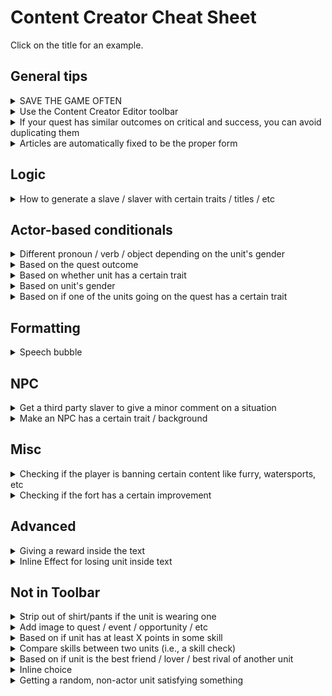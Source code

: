 # Content Creator Cheat Sheet

Click on the title for an example.

## General tips

<details>
<summary markdown="span">SAVE THE GAME OFTEN</summary>

You can save your progress by saving your game, the same way you save your game
in a normal playthrough.

</details>

<details>
<summary markdown="span">Use the Content Creator Editor toolbar</summary>

Many of the commands and instructions below can be generated by clicking the menus in the Code Editor toolbar.
</details>

<details>
<summary markdown="span">If your quest has similar outcomes on critical and success, you can avoid duplicating them</summary>

For example, you can first fill in the success outcomes. Then, for critical,
you add the `Outcomes from other quest results...` - `Do all SUCCESS outcomes`.

</details>

<details>
<summary markdown="span">Articles are automatically fixed to be the proper form</summary>

The game will automatically correct articles.
For example, if you write `I eat a apple`, the game will parse it into `I eat an apple`.
This also works for macros, e.g, `Bob is a <<uadj $g.bob>> slaver` can become either
`Bob is a smug slaver` or `Bob is an arrogant slaver`.

</details>

## Logic

<details>
<summary markdown="span">How to generate a slave / slaver with certain traits / titles / etc</summary>

Use the `(Add new NPC)` link to create a new NPC. In that menu,
you find the unit group to based it from, and then click `(New based on this)`.
For example, to create a valefolk with the `brave` trait, I would go to
`Common races...` then `Human (vale)...` then `(New based on this)` on the `All gender` one.
Once there,
inside `Unit effect`, click `(Add new cost)` and add the traits here.

In particular, to replace background, use `Trait...` then `Replace background`.

</details>

## Actor-based conditionals

<details>
<summary markdown="span">Different pronoun / verb / object depending on the unit's gender</summary>

Check [here](docs/text.md) for more details.

```
<<Rep $g.merc1>> merc1|is <<uadj $g.merc1>>, and <<therace $g.merc1>> merc1|love to do nothing more than <<uhobbyverb $g.merc1>>.
```

For example, it can become:

"Bob is brave, and the neko loves to do nothing more than lazying all day long."

or

"You are diligent, and you love to do nothing more than studying in the library."

</details>

<details>
<summary markdown="span">Based on the quest outcome</summary>

```
<<if $gOutcome == 'crit'>>
  A critical success!
<<elseif $gOutcome == 'success'>>
  A success.
<<elseif $gOutcome == 'failure'>>
  A failure...
<<elseif $gOutcome == 'disaster'>>
  A disaster!!!
<</if>>
```

</details>

<details>
<summary markdown="span">Based on whether unit has a certain trait</summary>

Only one of the sentences will appear:

```
<<if $g.merc1.isHasTrait('muscle_strong')>>
  Merc1 is strong.
<<elseif $g.merc1.isHasTrait('tough_tough')>>
  Merc1 is tough.
<<elseif $g.merc1.isHasTrait('face_attractive')>>
  Merc1 is attractive.
<<else>>
  Merc1 is average.
<</if>>
```

Multiple sentences can appear:

```
Merc1 is
<<if $g.merc1.isHasTrait('muscle_strong')>>
  strong,
<</if>>
<<if $g.merc1.isHasTrait('tough_tough')>>
  tough,
<</if>>
<<if $g.merc1.isHasTrait('face_attractive')>>
  attractive,
<</if>>
lewd, but most importantly loyal to your cause.
```

</details>

<details>
<summary markdown="span">Based on unit's gender</summary>

```
<<if $g.merc1.isHasDick()>>
  Merc1 is a man.
<<else>>
  Merc1 is a woman.
<</if>>
```

</details>

<details>
<summary markdown="span">Based on if one of the units going on the quest has a certain trait</summary>

```
<<set _unit = setup.selectUnit([$g.negotiator, $g.merc1, $g.merc2], {trait: 'magic_fire'})>>
<<if _unit>>
  <<Rep _unit>> used <<their _unit>> fire magic to burn the enemies.
<<else>>
  Nobody in the team has access to fire magic.
<</if>>

<<set _unit = setup.selectUnit([$g.negotiator, $g.merc1, $g.merc2], {trait: 'magic_water'})>>
<<if _unit>>
  <<Rep _unit>> meanwhile used <<their _unit>> water magic to flood the battlefield.
<</if>>
```

</details>


## Formatting


<details>
<summary markdown="span">Speech bubble</summary>

```
<<dialogue $g.a>>
Tea or coffee?
<</dialogue>>
```

The dialogue macro supports having [content image](docs/images.md) to override the unit's image.

```
<<dialogue $g.a "some_content_image.jpg">>
Tea or coffee with custom image?
<</dialogue>>
```

</details>

## NPC

<details>
<summary markdown="span">Get a third party slaver to give a minor comment on a situation</summary>

```
<<set _u = setup.getAnySlaver()>>

<<Yourrep _u>> thinks this is not a good idea at all.
But you have other plans.
```

</details>

<details>
<summary markdown="span">Make an NPC has a certain trait / background</summary>

First, click `(Add new NPC)`, then either `(Create new from scratch)` or `(New based on this)`.
In the unit group menu, apply the traits inside the `Unit effect` card.
</details>

## Misc

<details>
<summary markdown="span">Checking if the player is banning certain content like furry, watersports, etc</summary>

List of tags are [here](src/scripts/classes/quest/questtags.js)

```
<<if $settings.bannedtags.watersport>>
  No watersport
<<else>>
  Yes watersport
<</if>>
```

</details>

<details>
<summary markdown="span">Checking if the fort has a certain improvement</summary>

```
<<if $fort.player.isHasBuilding('veteranhall')>>
The veteran hall stood proudly over your fort.
<</if>>
```

See the in-game Database for the list of all buildings/improvements as well as their keys
(the `veteranhall` above is the key of the Veteran Hall building).

</details>

## Advanced

<details>
<summary markdown="span">Giving a reward inside the text</summary>

```
<<if $g.a.isHasTrait('per_brave')>>
  <<Rep $g.a>> foolishly charged headlong into the fray, injuring <<therace $g.a>>.
  <<run setup.qc.Injury('a', 1).apply($gQuest)>>
<</if>>
```

To get the `setup.qc.Injury('a', 1)` part, the easiest is to find the corresponding
effect, put it in the quest outcome, then preview your quest file.
There, find the corresponding `setup.qc.XXX` and copy it.
Finally, go back to the editor and paste the result, and append
`.apply($gQuest)` to it.
Other common example includes:

- Traumatize a for 5 weeks: `<<run setup.qc.TraumatizeRandom('a', 5).apply($gQuest)>>`
- Boonize a for 5 weeks: `<<run setup.qc.BoonizeRandom('a', 5).apply($gQuest)>>`
- Corrupt a: `<<run setup.qc.Corrupt('a').apply($gQuest)>>`
- Bless a: `<<run setup.qc.Blessing('a', 1).apply($gQuest)>>`
- Curse a: `<<run setup.qc.Blessing('a', 1, null, true).apply($gQuest)>>`
- Gain money: `<<run setup.qc.Money(1000).apply($gQuest)>>`
- Lose money: `<<run setup.qc.Money(-1000).apply($gQuest)>>`
- Gain 5.7 friendship: `<<run setup.qc.Friendship('slaver', 'enemy', 57).apply($gQuest)>>`
- Loses 10.3 rivalry: `<<run setup.qc.Friendship('slaver', 'enemy', -103).apply($gQuest)>>`
- Gain 3.1 friendship with you: `<<run setup.qc.FriendshipWithYou('slaver', 31).apply($gQuest)>>`
- Gain 4.4 rivalry with you: `<<run setup.qc.FriendshipWithYou('slaver', -44).apply($gQuest)>>`
- Gain 6.0 favor with werewolf: `<<run setup.qc.Favor('werewolf', 60).apply($gQuest)>>`
- Gain 4 ire with werewolf: `<<run setup.qc.Ire('werewolf', 4).apply($gQuest)>>`

</details>

<details>
<summary markdown="span">Inline Effect for losing unit inside text</summary>

This differs depending on how you want the unit to disappear.

# Unit disappears, but can be rescued with a Rescuer:

```
<<run setup.qc.MissingUnit('abc').apply($gQuest)>>
```

# Unit disappears FOREVER, use with caution!

```
<<run setup.qc.MissingUnitForever('abc').apply($gQuest)>>
```

# Unit disappears, but can be IMMEDIATELY rescued:

For a SLAVER `$g.abc`, you do one of these depending on easy/medium/hard:

```
<<run setup.qc.MissingUnitRecapture('abc', 'capturedeasy').apply($gQuest)>>
<<run setup.qc.MissingUnitRecapture('abc', 'capturedmedium').apply($gQuest)>>
<<run setup.qc.MissingUnitRecapture('abc', 'capturedhard').apply($gQuest)>>
```

For a SLAVE `$g.abc` it's slightly different:

```
<<run setup.qc.MissingUnitRecapture('abc', 'escapeeasy').apply($gQuest)>>
<<run setup.qc.MissingUnitRecapture('abc', 'escapemedium').apply($gQuest)>>
<<run setup.qc.MissingUnitRecapture('abc', 'escapehard').apply($gQuest)>>
```

</details>

## Not in Toolbar

<details>
<summary markdown="span">Strip out of shirt/pants if the unit is wearing one</summary>

To strip out of shirt, if any, use:

```
<<set _eq = $g.a.getChestCovering()>>
<<if _eq>>
  <<Rep $g.a>> <<ustripverb $g.a _eq>> <<their $g.a>> <<rep _eq>> revealing
<<else>>
  Nothing is covering
<</if>>
<<their $g.a>> <<ubreasts $g.a>>.
```

To strip ouf ot pants, if any, use:

```
<<set _eq = $g.a.getGenitalCovering()>>
<<if _eq>>
  <<Rep $g.a>> <<ustripverb $g.a _eq>> <<their $g.a>> <<rep _eq>> revealing
<<else>>
  Nothing is covering
<</if>>
<<their $g.a>> <<ugenital $g.a>>.
```

</details>

<details>
<summary markdown="span">Add image to quest / event / opportunity / etc</summary>

```
<<questimage "image_name.jpg">>
```

For more information, see
[here](https://gitgud.io/darkofocdarko/fort-of-chains/-/blob/master/docs/images.md#adding-images-to-quests-or-events).

</details>

<details>
<summary markdown="span">Based on if unit has at least X points in some skill</summary>

```
<<if $g.owner.getSkill(setup.skill.combat) >= 40>>
  While <<yourrep $g.owner>> owner|is no slouch in combat,
  <<they $g.owner>> alone won't be sufficient to keep the compound safe.
<<else>>
  This is further compounded by <<yourrep $g.owner>>'s lack of combat ability.
<</if>>
```

List of all skills:

```
setup.skill.combat
setup.skill.brawn
setup.skill.survival
setup.skill.intrigue
setup.skill.slaving
setup.skill.knowledge
setup.skill.social
setup.skill.aid
setup.skill.arcane
setup.skill.sex
```

</details>



<details>
<summary markdown="span">Compare skills between two units (i.e., a skill check)</summary>

```
<<set _res = setup.Skill.skillCheckCompare($g.slaver, $g.enemy, setup.skill.combat)>>
<<if _res == 2>>
  <<Rep $g.slaver>> overwhelmed <<rep $g.enemy>> with <<their $g.slaver>> mighty <<uweapon $g.slaver>>.
<<elseif _res == 1>>
  <<Rep $g.slaver>> manged to scrape a victory over <<rep $g.enemy>>.
<<elseif _res == -1>>
  <<Rep $g.slaver>> slaver|was narrowly defeated by <<rep $g.enemy>>.
<<elseif _res == -2>>
  <<Rep $g.slaver>> slaver|was almost effortlessly defeated by <<rep $g.enemy>>.
<</if>>
```

List of all skills:

```
setup.skill.combat
setup.skill.brawn
setup.skill.survival
setup.skill.intrigue
setup.skill.slaving
setup.skill.knowledge
setup.skill.social
setup.skill.aid
setup.skill.arcane
setup.skill.sex
```

</details>


<details>
<summary markdown="span">Based on if unit is the best friend / lover / best rival of another unit</summary>

```
<<if $g.merc1.getLover() == $g.merc2>>

  <<Rep $g.merc1>> merc1|love going on the same quest with <<their $g.merc1>> lover <<rep $g.merc2>>.

<<elseif $g.merc1.getBestFriend() == $g.merc2>>

  <<Rep $g.merc1>> is going on the same quest with <<utheirrel $g.merc1 $g.merc2>> <<rep $g.merc2>>.

  <<if $friendship.getFriendship($g.merc1, $g.merc2) >= 500>>
    They are good friends.
  <<elseif $friendship.getFriendship($g.merc1, $g.merc2) <= -500>>
    They are rivals.
  <<else>>
    They are still acquintances.
  <</if>>

<</if>>
```

</details>


<details>
<summary markdown="span">Inline choice</summary>

Use inline choice for minor choices you can make, e.g., during events.
For major choices, use mail / opportunities.

```
What would you like to eat?

<<choose>>

<<opt "Banana">>

You eat a banana. It was long and delicious.

<<opt "Apple">>

You eat an apple. It was good.

<<optif $company.player.getMoney() > 5000>>
<<opt "Melon">>

You eat a melon. It is only available for the richer companies.

<</choose>>
```

</details>

<details>
<summary markdown="span">Getting a random, non-actor unit satisfying something</summary>

```
<<set _u = setup.getUnit({
  job: 'slaver',
  available: true,
  notyou: true,
  anytraits: ['muscle_strong', 'muscle_verystrong', 'tough_tough'],
})>>

<<if _u>>
  <<Rep _u>> is quite tough and available, ready for the task.
<<else>>
  <<missingunitquest>>
<</if>>
```

List of all possible options:

```
<<set _u = setup.getUnit({

  // only pick units of this job. Leaving this empty allow picking NPCs
  job: 'slaver' or 'slave',

  // unit must have this tag
  tag: 'unittagname',

  // unit must have this title
  title: 'title_key',

  // unit must be available to go on some quest. Can be on duty
  available: true,

  // unit is chosen at random from all possible options
  random: true,

  // unit must have ALL of these traits.
  alltraits: ['per_cruel', 'per_evil', ],

  // unit must have ANY of these traits. 
  anytraits: ['muscle_verystrong', 'muscle_extremelystrong', 'tough_tough', ],

  // unit cannot be the player character
  notyou: true,

  // unit must be injured
  injured: true,

  // unit must be of this duty:
  duty: 'rescuer',

  // will return the unit with the maximum skill at:
  skill_max: setup.skill.arcane,
})>>
```

</details>
